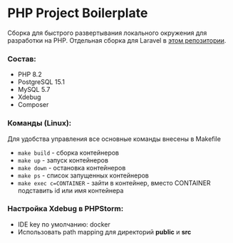 # PHP Project Boilerplate
Сборка для быстрого развертывания локального окружения для разработки на PHP.
Отдельная сборка для Laravel в [этом репозитории](https://github.com/A-Nikolaefff/laravel-project-boilerplate).

### Состав:
* PHP 8.2
* PostgreSQL 15.1
* MySQL 5.7
* Xdebug
* Composer

### Команды (Linux):
Для удобства управления все основные команды внесены в Makefile

* ```make build``` - сборка контейнеров
* ```make up``` - запуск контейнеров 
* ```make down``` - остановка контейнеров 
* ```make ps``` - список запущенных контейнеров 
* ```make exec c=CONTAINER``` - зайти в контейнер, вместо CONTAINER подставить id или имя контейнера

### Настройка Xdebug в PHPStorm:
* IDE key по умолчанию: docker
* Использовать path mapping для директорий **public** и **src**